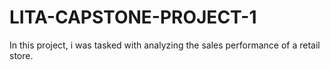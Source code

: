 # LITA-CAPSTONE-PROJECT-1
In this project, i was tasked with analyzing the sales performance of a retail store.
